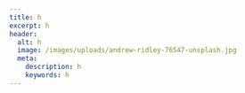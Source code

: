 ```yaml
---
title: h
excerpt: h
header:
  alt: h
  image: /images/uploads/andrew-ridley-76547-unsplash.jpg
  meta:
    description: h
    keywords: h
---
```


